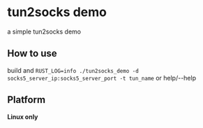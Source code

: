 # tun2socks demo
a simple tun2socks demo
## How to use
build and 
`RUST_LOG=info ./tun2socks_demo -d socks5_server_ip:socks5_server_port -t tun_name`
or help/--help
## Platform
**Linux only**
